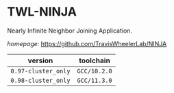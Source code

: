 # TWL-NINJA

Nearly Infinite Neighbor Joining Application.

*homepage*: <https://github.com/TravisWheelerLab/NINJA>

version | toolchain
--------|----------
``0.97-cluster_only`` | ``GCC/10.2.0``
``0.98-cluster_only`` | ``GCC/11.3.0``
